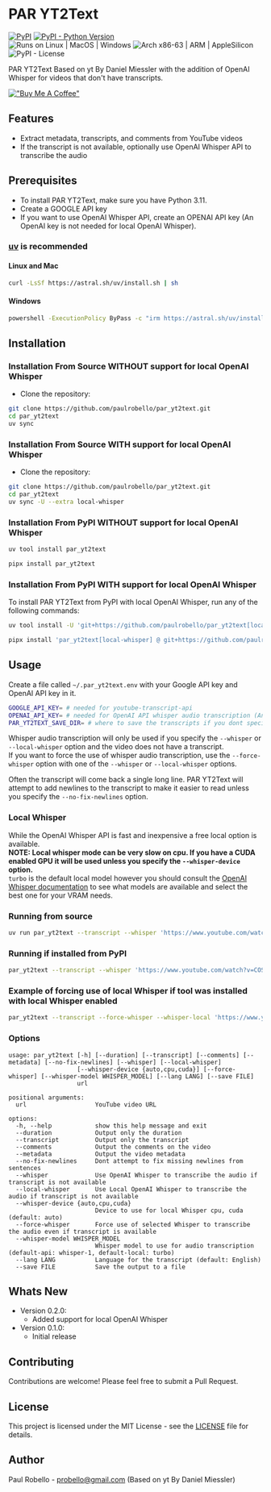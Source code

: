 # PAR YT2Text

[![PyPI](https://img.shields.io/pypi/v/par_yt2text)](https://pypi.org/project/par_yt2text/)
[![PyPI - Python Version](https://img.shields.io/pypi/pyversions/par_yt2text.svg)](https://pypi.org/project/par_yt2text/)  
![Runs on Linux | MacOS | Windows](https://img.shields.io/badge/runs%20on-Linux%20%7C%20MacOS%20%7C%20Windows-blue)
![Arch x86-63 | ARM | AppleSilicon](https://img.shields.io/badge/arch-x86--64%20%7C%20ARM%20%7C%20AppleSilicon-blue)  
![PyPI - License](https://img.shields.io/pypi/l/par_yt2text)

PAR YT2Text Based on yt By Daniel Miessler with the addition of OpenAI Whisper for videos that don't have transcripts.

[!["Buy Me A Coffee"](https://www.buymeacoffee.com/assets/img/custom_images/orange_img.png)](https://buymeacoffee.com/probello3)


## Features

- Extract metadata, transcripts, and comments from YouTube videos
- If the transcript is not available, optionally use OpenAI Whisper API to transcribe the audio


## Prerequisites

* To install PAR YT2Text, make sure you have Python 3.11.
* Create a GOOGLE API key
* If you want to use OpenAI Whisper API, create an OPENAI API key (An OpenAI key is not needed for local OpenAI Whisper).

### [uv](https://pypi.org/project/uv/) is recommended

#### Linux and Mac
```bash
curl -LsSf https://astral.sh/uv/install.sh | sh
```

#### Windows
```bash
powershell -ExecutionPolicy ByPass -c "irm https://astral.sh/uv/install.ps1 | iex"
```

## Installation

### Installation From Source WITHOUT support for local OpenAI Whisper

* Clone the repository:
```bash
git clone https://github.com/paulrobello/par_yt2text.git
cd par_yt2text
uv sync
```

### Installation From Source WITH support for local OpenAI Whisper

* Clone the repository:
```bash
git clone https://github.com/paulrobello/par_yt2text.git
cd par_yt2text
uv sync -U --extra local-whisper
```

### Installation From PyPI WITHOUT support for local OpenAI Whisper

```bash
uv tool install par_yt2text
```

```bash
pipx install par_yt2text
```

### Installation From PyPI WITH support for local OpenAI Whisper

To install PAR YT2Text from PyPI with local OpenAI Whisper, run any of the following commands:

```bash
uv tool install -U 'git+https://github.com/paulrobello/par_yt2text[local-whisper]' --index https://download.pytorch.org/whl/cu121 --index-strategy unsafe-best-match
```

```bash
pipx install 'par_yt2text[local-whisper] @ git+https://github.com/paulrobello/par_yt2text' --pip-args="--extra-index-url https://download.pytorch.org/whl/cu121"
```


## Usage
Create a file called `~/.par_yt2text.env` with your Google API key and OpenAI API key in it.
```bash
GOOGLE_API_KEY= # needed for youtube-transcript-api
OPENAI_API_KEY= # needed for OpenAI API whisper audio transcription (An OpenAI key is not needed for local OpenAI Whisper).
PAR_YT2TEXT_SAVE_DIR= # where to save the transcripts if you dont specify a folder in the --save option
```

Whisper audio transcription will only be used if you specify the `--whisper` or `--local-whisper` option and the video does not have a transcript.  
If you want to force the use of whisper audio transcription, use the `--force-whisper` option with one of the `--whisper` or `--local-whisper` options.

Often the transcript will come back a single long line. 
PAR YT2Text will attempt to add newlines to the transcript to make it easier to read unless you specify the `--no-fix-newlines` option.

### Local Whisper
While the OpenAI Whisper API is fast and inexpensive a free local option is available.  
**NOTE: Local whisper mode can be very slow on cpu. If you have a CUDA enabled GPU it will be used unless you specify the `--whisper-device` option.**  
`turbo` is the default local model however you should consult the [OpenAI Whisper documentation](https://github.com/openai/whisper?tab=readme-ov-file#available-models-and-languages) to see what models are available and select the best one for your VRAM needs.

### Running from source
```bash
uv run par_yt2text --transcript --whisper 'https://www.youtube.com/watch?v=COSpqsDjiiw'
```

### Running if installed from PyPI
```bash
par_yt2text --transcript --whisper 'https://www.youtube.com/watch?v=COSpqsDjiiw'
```

### Example of forcing use of local Whisper if tool was installed with local Whisper enabled
```bash
par_yt2text --transcript --force-whisper --whisper-local 'https://www.youtube.com/watch?v=COSpqsDjiiw'
```

### Options
```
usage: par_yt2text [-h] [--duration] [--transcript] [--comments] [--metadata] [--no-fix-newlines] [--whisper] [--local-whisper]
                   [--whisper-device {auto,cpu,cuda}] [--force-whisper] [--whisper-model WHISPER_MODEL] [--lang LANG] [--save FILE]
                   url

positional arguments:
  url                   YouTube video URL

options:
  -h, --help            show this help message and exit
  --duration            Output only the duration
  --transcript          Output only the transcript
  --comments            Output the comments on the video
  --metadata            Output the video metadata
  --no-fix-newlines     Dont attempt to fix missing newlines from sentences
  --whisper             Use OpenAI Whisper to transcribe the audio if transcript is not available
  --local-whisper       Use Local OpenAI Whisper to transcribe the audio if transcript is not available
  --whisper-device {auto,cpu,cuda}
                        Device to use for local Whisper cpu, cuda (default: auto)
  --force-whisper       Force use of selected Whisper to transcribe the audio even if transcript is available
  --whisper-model WHISPER_MODEL
                        Whisper model to use for audio transcription (default-api: whisper-1, default-local: turbo)
  --lang LANG           Language for the transcript (default: English)
  --save FILE           Save the output to a file
```


## Whats New
- Version 0.2.0:
  - Added support for local OpenAI Whisper
- Version 0.1.0:
  - Initial release

## Contributing

Contributions are welcome! Please feel free to submit a Pull Request.

## License

This project is licensed under the MIT License - see the [LICENSE](LICENSE) file for details.

## Author

Paul Robello - probello@gmail.com  (Based on yt By Daniel Miessler)
